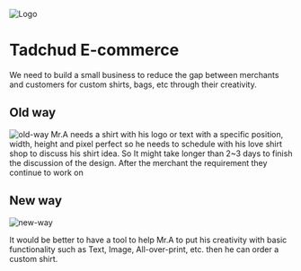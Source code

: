 ![Logo](https://i.imgur.com/A0wMoiI.png)
# Tadchud E-commerce
We need to build a small business to reduce the gap between merchants and customers for custom shirts, bags, etc through their creativity.

## Old way
![old-way](https://i.imgur.com/tbRXgCv.png)
Mr.A needs a shirt with his logo or text with a specific position, width, height and pixel perfect so he needs to schedule with his love shirt shop to discuss his shirt idea. So It might take longer than 2~3 days to finish the discussion of the design.
After the merchant the requirement they continue to work on 

## New way

![new-way](https://i.imgur.com/Ikdm1Ao.png)

 It would be better to have a tool to help Mr.A to put his creativity with basic functionality such as Text, Image, All-over-print, etc. then he can order a custom shirt.
